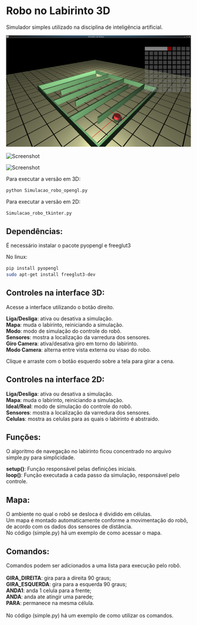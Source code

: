 # Robo no Labirinto 3D

Simulador simples utilizado na disciplina de inteligência artificial.

![Screenshot](/robo1.png)

![Screenshot](/robot2.png)

![Screenshot](/robot3.png)

Para executar a versão em 3D:

```bash
python Simulacao_robo_opengl.py
```
Para executar a versão em 2D:

```bash
Simulacao_robo_tkinter.py
```

## Dependências:

É necessário instalar o pacote pyopengl e freeglut3

No linux:
```bash
pip install pyopengl
sudo apt-get install freeglut3-dev
```


## Controles na interface 3D:

Acesse a interface utilizando o botão direito.

__Liga/Desliga__: ativa ou desativa a simulação.\
__Mapa__: muda o labirinto, reiniciando a simulação.\
__Modo__: modo de simulação do controle do robô.\
__Sensores__: mostra a localização da varredura dos sensores.\
__Giro Camera__: ativa/desativa giro em torno do labirinto.\
__Modo Camera__: alterna entre vista externa ou visao do robo.

Clique e arraste com o botão esquerdo sobre a tela para girar a cena.

## Controles na interface 2D:

__Liga/Desliga__: ativa ou desativa a simulação.\
__Mapa__: muda o labirinto, reiniciando a simulação.\
__Ideal/Real__: modo de simulação do controle do robô.\
__Sensores__: mostra a localização da varredura dos sensores.\
__Celulas__: mostra as celulas para as quais o labirinto é abstraido.

## Funções:

O algoritmo de navegação no labirinto ficou concentrado no arquivo simple.py para simplicidade.

__setup()__: Função responsável pelas definições iniciais.\
__loop()__: Função executada a cada passo da simulação, responsável pelo controle.

## Mapa:

O ambiente no qual o robô se desloca é dividido em células.\
Um mapa é montado automaticamente conforme a movimentação do robô, de acordo com os dados dos sensores de distância.\
No código (simple.py) há um exemplo de como acessar o mapa.

## Comandos:

Comandos podem ser adicionados a uma lista para execução pelo robô.\
\
__GIRA_DIREITA__: gira para a direita 90 graus;\
__GIRA_ESQUERDA__: gira para a esquerda 90 graus;\
__ANDA1__: anda 1 celula para a frente;\
__ANDA__: anda ate atingir uma parede;\
__PARA__: permanece na mesma célula.\
\
No código (simple.py) há um exemplo de como utilizar os comandos.
